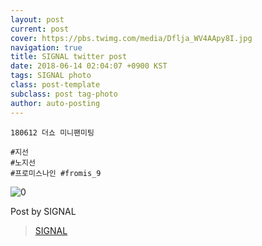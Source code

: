 ```yaml
---
layout: post
current: post
cover: https://pbs.twimg.com/media/Dflja_WV4AApy8I.jpg
navigation: true
title: SIGNAL twitter post
date: 2018-06-14 02:04:07 +0900 KST
tags: SIGNAL photo
class: post-template
subclass: post tag-photo
author: auto-posting
---
```


```  
180612 더쇼 미니팬미팅  
  
#지선  
#노지선  
#프로미스나인 #fromis_9  

```

![0](https://pbs.twimg.com/media/Dflja_WV4AApy8I.jpg)


Post by SIGNAL

> [SIGNAL](https://twitter.com/Studio_NaGyung)